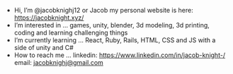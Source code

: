 -  Hi, I’m @jacobknighj12 or Jacob my personal website is here: https://jacobknight.xyz/
-  I’m interested in ... games, unity, blender, 3d modeling, 3d printing, coding and learning challenging things
-  I’m currently learning ... React, Ruby, Rails, HTML, CSS and JS with a side of unity and C#
-  How to reach me ...
linkedin: https://www.linkedin.com/in/jacob-knight-/
email: jacobknighj@gmail.com
